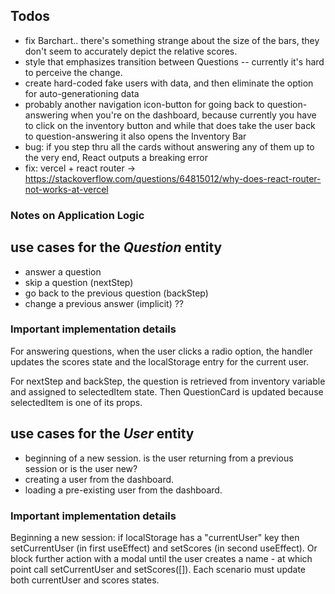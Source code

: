 ## Todos

- fix Barchart.. there's something strange about the size of the bars, they don't seem to accurately depict the relative scores.
- style that emphasizes transition between Questions -- currently it's hard to perceive the change.
- create hard-coded fake users with data, and then eliminate the option for auto-generationing data
- probably another navigation icon-button for going back to question-answering when you're on the dashboard, because currently you have to click on the inventory button and while that does take the user back to question-answering it also opens the Inventory Bar
- bug: if you step thru all the cards without answering any of them up to the very end, React outputs a breaking error
- fix: vercel + react router -> https://stackoverflow.com/questions/64815012/why-does-react-router-not-works-at-vercel


### Notes on Application Logic

## use cases for the _Question_ entity

- answer a question
- skip a question (nextStep)
- go back to the previous question (backStep)
- change a previous answer (implicit) ??

### Important implementation details

For answering questions, when the user clicks a radio option, the handler updates the scores state and the localStorage entry for the current user.

For nextStep and backStep, the question is retrieved from inventory variable and assigned to selectedItem state. Then QuestionCard is updated because selectedItem is one of its props.

## use cases for the _User_ entity

- beginning of a new session. is the user returning from a previous session or is the user new?
- creating a user from the dashboard.
- loading a pre-existing user from the dashboard.

### Important implementation details

Beginning a new session: if localStorage has a "currentUser" key then setCurrentUser (in first useEffect) and setScores (in second useEffect). Or block further action with a modal until the user creates a name - at which point call setCurrentUser and setScores([]).
Each scenario must update both currentUser and scores states.
